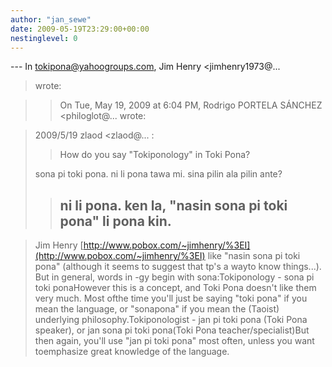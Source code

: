 ```yaml
---
author: "jan_sewe"
date: 2009-05-19T23:29:00+00:00
nestinglevel: 0
---
```

\---
 In [tokipona@yahoogroups.com](mailto://tokipona@yahoogroups.com), Jim Henry <jimhenry1973@...
> wrote:

>> On Tue, May 19, 2009 at 6:04 PM, Rodrigo PORTELA SÁNCHEZ
> <philoglot@...
> wrote:

> 
> 2009/5/19 zlaod <zlaod@...
>:
> 
>> How do you say "Tokiponology" in Toki Pona?
> 
>> 
> sona pi toki pona. ni li pona tawa mi. sina pilin ala pilin ante?
>> ni li pona. ken la, "nasin sona pi toki pona" li pona kin.
>> --

> Jim Henry
> [http://www.pobox.com/~jimhenry/%3EI](http://www.pobox.com/~jimhenry/%3EI) like "nasin sona pi toki pona" (although it seems to suggest that tp's a wayto know things...). But in general, words in -gy begin with sona:Tokiponology -
> sona pi toki ponaHowever this is a concept, and Toki Pona doesn't like them very much. Most ofthe time you'll just be saying "toki pona" if you mean the language, or "sonapona" if you mean the (Taoist) underlying philosophy.Tokiponologist -
> jan pi toki pona (Toki Pona speaker), or jan sona pi toki pona(Toki Pona teacher/specialist)But then again, you'll use "jan pi toki pona" most often, unless you want toemphasize great knowledge of the language.